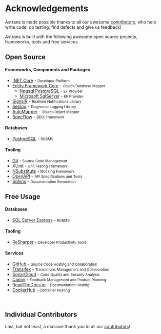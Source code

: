 # Acknowledgements 

Astrana is made possible thanks to all our awesome [contributors](https://github.com/astrana-project/astrana-core/graphs/contributors), 
who help write code, do testing, find defects and give us feedback!

Astrana is built with the following awesome open source projects, frameworks, tools and free services.

## Open Source

#### Frameworks, Components and Packages

- [.NET Core](https://dotnet.microsoft.com) - <small>Developer Platform</small>
- [Entity Framework Core](https://github.com/dotnet/efcore) - <small>Object-Database Mapper</small>
  - [Npgsql PostgreSQL](https://github.com/npgsql/efcore.pg) - <small>EF Provider</small>
  - [Microsoft SqlServer](https://github.com/dotnet/efcore/tree/main/src/EFCore.SqlServer) - <small>EF Provider</small>
- [SignalR](https://signalr.net) - <small>Realtime Notifications Library</small>
- [Serilog](https://serilog.net) - <small>Diagnostic Logging Library</small>
- [AutoMapper](https://automapper.org) - <small>Object-Object Mapper</small>
- [SpecFlow](https://specflow.org) - <small>BDD-Framework</small>

#### Databases

- [PostgreSQL](https://www.postgresql.org) - <small>RDBMS</small>


#### Tooling

- [Git](https://git-scm.com) - <small>Source Code Management</small>
- [XUnit](https://xunit.net) - <small>Unit Testing Framework</small>
- [NSubstitute](https://nsubstitute.github.io) - <small>Mocking Framework</small>
- [OpenAPI](https://www.openapis.org) - <small>API Specifications and Tools</small>
- [Sphinx](https://www.sphinx-doc.org) - <small>Documentation Generation</small>


## Free Usage

#### Databases

- [SQL Server Express](https://www.microsoft.com/en-us/sql-server) - <small>RDBMS</small>

#### Tooling

- [ReSharper](https://www.jetbrains.com) - <small>Developer Productivity Tools</small>

#### Services

- [GitHub](https://github.com) - <small>Source Code Hosting and Collaboration</small>
- [Transifex](https://www.transifex.com) - <small>Translations Management and Collaboration</small>
- [SonarCloud](https://www.sonarcloud.io) - <small>Code Quality and Security Analysis</small>
- [Canny](https://canny.io) - <small>Feedback Management and Product Planning</small>
- [ReadTheDocs.io](https://readthedocs.org) - <small>Documentation Hosting</small>
- [DockerHub](https://hub.docker.com) - <small>Container Hosting</small>

<br/>

## Individual Contributors

Last, but not least, a massive thank you to all our [contributors](https://github.com/astrana-project/astrana-core/graphs/contributors)!
